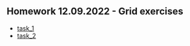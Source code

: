 ## Homework 12.09.2022 - Grid exercises

- [task_1](https://sl101.github.io/TEL-RAN_FE/homeworks/12.09.2022/task_1/)
- [task_2](https://sl101.github.io/TEL-RAN_FE/homeworks/12.09.2022/task_2/)
